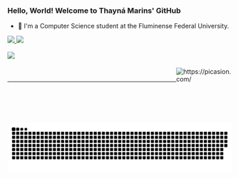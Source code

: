 ### Hello, World! Welcome to Thayná Marins' GitHub

- 🌱 I'm a Computer Science student at the Fluminense Federal University.  

<div>
  <a href="https://github.com/thaynamarinss">
    <img height="180em" src="https://github-readme-stats.vercel.app/api?username=thaynamarinss&show_icons=true&theme=dark&include_all_commits=true&count_private=true"/>
        <img height="180em" src="https://github-readme-stats.vercel.app/api/top-langs/?username=thaynamarinss&layout-compact&langs_count=16&theme=dark"/>    
</div>
<br>
 <a href="https://www.linkedin.com/in/thaynamarinss/" targer="_blank"><img src="https://img.shields.io/badge/LinkedIn-0077B5?style=for-the-badge&logo=linkedin&logoColor=white" targer="_blank"></a>
  
  <div style="display: inline_block"><br>    
   <img align="right" src="https://i.picasion.com/pic92/839d5f8c1f5516cd286f66201b8a1587.gif" width="125" height="125" border="0" alt="https://picasion.com/" /></a><br /><a href="https://picasion.com/">
 </div> 
 
<hr></hr>

 <!---!-https://i.picasion.com/pic91/56e67275882f9ba2be3b2c9073f3a0a0.gif--->
  <!--[https://i.picasion.com/pic92/839d5f8c1f5516cd286f66201b8a1587.gif](https://i.picasion.com/pic92/05e404ebabd7de39852e39e514457fbb.gif)-->
  <div>
 
    
  ![Snake animation](https://github.com/thaynamarinss/thaynamarinss/blob/output/github-contribution-grid-snake.svg)
  </div>
